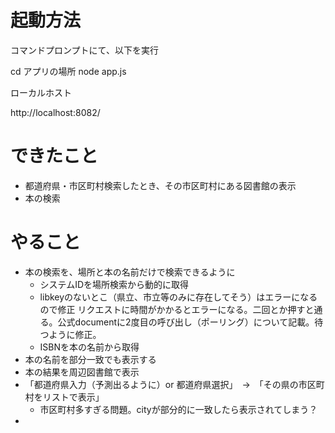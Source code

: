 # 起動方法
コマンドプロンプトにて、以下を実行

cd アプリの場所
node app.js


ローカルホスト

http://localhost:8082/


# できたこと

- 都道府県・市区町村検索したとき、その市区町村にある図書館の表示
- 本の検索

# やること

- 本の検索を、場所と本の名前だけで検索できるように
  - システムIDを場所検索から動的に取得
  - libkeyのないとこ（県立、市立等のみに存在してそう）はエラーになるので修正
    リクエストに時間がかかるとエラーになる。二回とか押すと通る。公式documentに2度目の呼び出し（ポーリング）について記載。待つように修正。
  - ISBNを本の名前から取得
- 本の名前を部分一致でも表示する
- 本の結果を周辺図書館で表示
- 「都道府県入力（予測出るように）or 都道府県選択」　→　「その県の市区町村をリストで表示」
  - 市区町村多すぎる問題。cityが部分的に一致したら表示されてしまう？
- 
